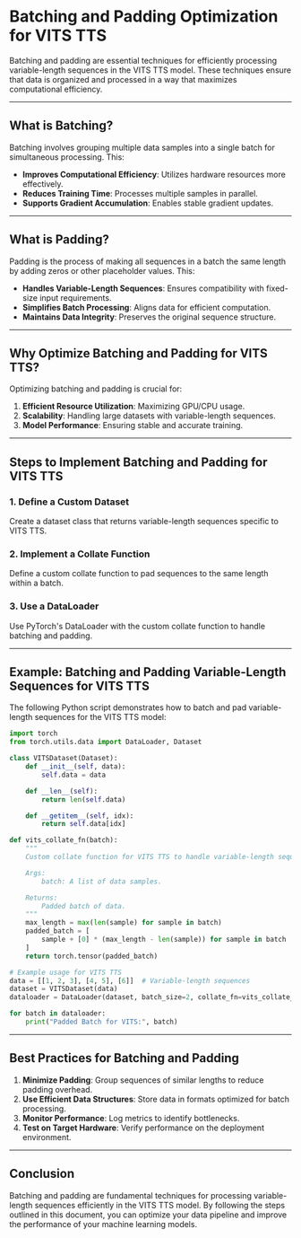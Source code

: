 # Batching and Padding Optimization for VITS TTS

Batching and padding are essential techniques for efficiently processing variable-length sequences in the VITS TTS model. These techniques ensure that data is organized and processed in a way that maximizes computational efficiency.

---

## What is Batching?
Batching involves grouping multiple data samples into a single batch for simultaneous processing. This:

- **Improves Computational Efficiency**: Utilizes hardware resources more effectively.
- **Reduces Training Time**: Processes multiple samples in parallel.
- **Supports Gradient Accumulation**: Enables stable gradient updates.

---

## What is Padding?
Padding is the process of making all sequences in a batch the same length by adding zeros or other placeholder values. This:

- **Handles Variable-Length Sequences**: Ensures compatibility with fixed-size input requirements.
- **Simplifies Batch Processing**: Aligns data for efficient computation.
- **Maintains Data Integrity**: Preserves the original sequence structure.

---

## Why Optimize Batching and Padding for VITS TTS?
Optimizing batching and padding is crucial for:

1. **Efficient Resource Utilization**: Maximizing GPU/CPU usage.
2. **Scalability**: Handling large datasets with variable-length sequences.
3. **Model Performance**: Ensuring stable and accurate training.

---

## Steps to Implement Batching and Padding for VITS TTS

### 1. Define a Custom Dataset
Create a dataset class that returns variable-length sequences specific to VITS TTS.

### 2. Implement a Collate Function
Define a custom collate function to pad sequences to the same length within a batch.

### 3. Use a DataLoader
Use PyTorch's DataLoader with the custom collate function to handle batching and padding.

---

## Example: Batching and Padding Variable-Length Sequences for VITS TTS

The following Python script demonstrates how to batch and pad variable-length sequences for the VITS TTS model:

```python
import torch
from torch.utils.data import DataLoader, Dataset

class VITSDataset(Dataset):
    def __init__(self, data):
        self.data = data

    def __len__(self):
        return len(self.data)

    def __getitem__(self, idx):
        return self.data[idx]

def vits_collate_fn(batch):
    """
    Custom collate function for VITS TTS to handle variable-length sequences.

    Args:
        batch: A list of data samples.

    Returns:
        Padded batch of data.
    """
    max_length = max(len(sample) for sample in batch)
    padded_batch = [
        sample + [0] * (max_length - len(sample)) for sample in batch
    ]
    return torch.tensor(padded_batch)

# Example usage for VITS TTS
data = [[1, 2, 3], [4, 5], [6]]  # Variable-length sequences
dataset = VITSDataset(data)
dataloader = DataLoader(dataset, batch_size=2, collate_fn=vits_collate_fn)

for batch in dataloader:
    print("Padded Batch for VITS:", batch)
```

---

## Best Practices for Batching and Padding

1. **Minimize Padding**: Group sequences of similar lengths to reduce padding overhead.
2. **Use Efficient Data Structures**: Store data in formats optimized for batch processing.
3. **Monitor Performance**: Log metrics to identify bottlenecks.
4. **Test on Target Hardware**: Verify performance on the deployment environment.

---

## Conclusion
Batching and padding are fundamental techniques for processing variable-length sequences efficiently in the VITS TTS model. By following the steps outlined in this document, you can optimize your data pipeline and improve the performance of your machine learning models.